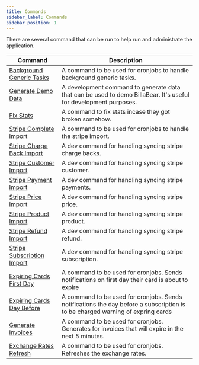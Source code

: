 ```yaml
---
title: Commands
sidebar_label: Commands
sidebar_position: 1
---
```

There are several command that can be run to help run and administrate the application. 

| Command | Description |
| --- | --- |
| [Background Generic Tasks](./background_generic.md) | A command to be used for cronjobs to handle background generic tasks. |
| [Generate Demo Data](./demo_data.md) | A development command to generate data that can be used to demo BillaBear. It's useful for development purposes. |
| [Fix Stats](./fix_stats.md) | A command to fix stats incase they got broken somehow. |
| [Stripe Complete Import](./stripe_complete_import.md) | A command to be used for cronjobs to handle the stripe import. |
| [Stripe Charge Back Import](./stripe_chargeback_import.md) | A dev command for handling syncing stripe charge backs.  |
| [Stripe Customer Import](./stripe_customer_import.md) | A dev command for handling syncing stripe customer.  |
| [Stripe Payment Import](./stripe_payments_import.md) | A dev command for handling syncing stripe payments.  |
| [Stripe Price Import](./stripe_price_import.md) | A dev command for handling syncing stripe price.  |
| [Stripe Product Import](./stripe_product_import.md) | A dev command for handling syncing stripe product.  |
| [Stripe Refund Import](./stripe_refund_import.md) | A dev command for handling syncing stripe refund.  |
| [Stripe Subscription Import](./stripe_subscription_import.md) | A dev command for handling syncing stripe subscription.  |
| [Expiring Cards First Day](./expiring_cards_first_day.md) | A command to be used for cronjobs. Sends notifications on first day their card is about to expire |
| [Expiring Cards Day Before](./expiring_cards_day_before.md) | A command to be used for cronjobs. Sends notifications the day before a subscription is to be charged warning of expring cards |
| [Generate Invoices](./generate_invoices.md) | A command to be used for cronjobs. Generates for invoices that will expire in the next 5 minutes. |
| [Exchange Rates Refresh](./exchange_rates_refresh.md) | A command to be used for cronjobs. Refreshes the exchange rates. |